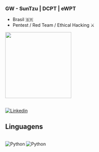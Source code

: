 ### GW - SunTzu | DCPT | eWPT

- Brasil 🇧🇷
- Pentest / Red Team / Ethical Hacking ⚔

<div>
  <a href="https://github.com/Gabrielzw7">
  <img height="210em" src="https://github-readme-stats.vercel.app/api?username=Gabrielzw7&show_icons=true&theme=chartreuse-dark&include_all_commits=true&count_private=true"/>
</div>

<br>[![Linkedin](https://img.shields.io/badge/LinkedIn-0077B5?style=for-the-badge&logo=linkedin&logoColor=white)](https://www.linkedin.com/in/gabriel-weitzel/)
 ## Linguagens
  
<div style="display: inline_block"><br>
  <img aligh="center" alt="Python" src="https://img.shields.io/badge/Python-3776AB?style=for-the-badge&logo=python&logoColor=white" />
  <img aligh="center" alt="Python" src="https://img.shields.io/badge/Shell_Script-121011?style=for-the-badge&logo=gnu-bash&logoColor=white" />
</div>
